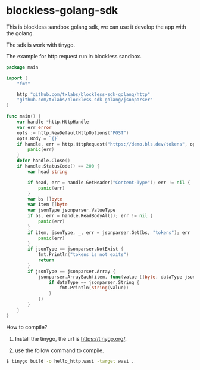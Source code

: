 # blockless-golang-sdk

This is blockless sandbox golang sdk, we can use it develop the app with the golang. 

The sdk is work with tinygo.

The example for http request run in blockless sandbox.

```go
package main

import (
	"fmt"

	http "github.com/txlabs/blockless-sdk-golang/http"
	"github.com/txlabs/blockless-sdk-golang/jsonparser"
)

func main() {
	var handle *http.HttpHandle
	var err error
	opts := http.NewDefaultHttpOptions("POST")
	opts.Body = `{}`
	if handle, err = http.HttpRequest("https://demo.bls.dev/tokens", opts); err != nil {
		panic(err)
	}
	defer handle.Close()
	if handle.StatusCode() == 200 {
		var head string

		if head, err = handle.GetHeader("Content-Type"); err != nil {
			panic(err)
		}
		var bs []byte
		var item []byte
		var jsonType jsonparser.ValueType
		if bs, err = handle.ReadBodyAll(); err != nil {
			panic(err)
		}
		if item, jsonType, _, err = jsonparser.Get(bs, "tokens"); err != nil {
			panic(err)
		}
		if jsonType == jsonparser.NotExist {
			fmt.Println("tokens is not exits")
			return
		}
		if jsonType == jsonparser.Array {
			jsonparser.ArrayEach(item, func(value []byte, dataType jsonparser.ValueType, offset int, err error) {
				if dataType == jsonparser.String {
					fmt.Println(string(value))
				}
			})
		}
	}
}
```

How to compile?

1. Install the tinygo, the url is https://tinygo.org/.

2. use the follow command to compile.

```bash
$ tinygo build -o hello_http.wasi -target wasi .
```